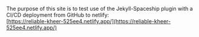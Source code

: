 The purpose of this site is to test use of the Jekyll-Spaceship plugin with a CI/CD deployment from GitHub to netlify: \
[https://reliable-kheer-525ee4.netlify.app/](https://reliable-kheer-525ee4.netlify.app/)